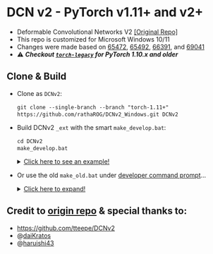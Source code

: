 # DCN v2 - PyTorch v1.11+ and v2+

* Deformable Convolutional Networks V2 [[Original Repo]](https://github.com/CharlesShang/DCNv2)
* This repo is customized for Microsoft Windows 10/11
* Changes were made based on [65472](https://github.com/pytorch/pytorch/pull/65472), [65492](https://github.com/pytorch/pytorch/pull/65492), [66391](https://github.com/pytorch/pytorch/pull/66391), and [69041](https://github.com/pytorch/pytorch/pull/69041)
* ⚠️ ***Checkout [`torch-legacy`](https://github.com/rathaROG/DCNv2_Windows/tree/torch-legacy) for PyTorch 1.10.x and older***

## Clone & Build

* Clone as `DCNv2`: 
    ```
    git clone --single-branch --branch "torch-1.11+" https://github.com/rathaROG/DCNv2_Windows.git DCNv2
    ```

* Build DCNv2 `_ext` with the smart `make_develop.bat`:
    ```
    cd DCNv2
    make_develop.bat
    ```
    <details><summary><ins>Click here to see an example!</ins></summary>

    <img src="https://raw.githubusercontent.com/rathaROG/screenshot/master/DCNv2_Windows/new_finish.png"/>
    <img src="https://raw.githubusercontent.com/rathaROG/screenshot/master/DCNv2_Windows/new_start.png"/>

    </details>

* Or use the old `make_old.bat` under [developer command prompt](https://learn.microsoft.com/en-us/cpp/build/building-on-the-command-line?view=msvc-160#developer_command_prompt_shortcuts)...

    <details><summary><ins>Click here to expand!</ins></summary>

    If you don't want to use [developer command prompt](https://learn.microsoft.com/en-us/cpp/build/building-on-the-command-line?view=msvc-160#developer_command_prompt_shortcuts), simply set `cl.exe` path in your system path variable; for example, MS VS2019 Enterprise:
    ```
    C:\Program Files (x86)\Microsoft Visual Studio\2019\Enterprise\VC\Tools\MSVC\14.xx.xxxxx\bin\Hostx64\x64\
    ```
    Build DCNv2 `_ext`:
    ```
    cd DCNv2
    make_develop.bat
    ```
    </details>

## Credit to [origin repo](https://github.com/CharlesShang/DCNv2) & special thanks to:

- https://github.com/tteepe/DCNv2
- @[daiKratos](https://github.com/daiKratos)
- @[haruishi43](https://github.com/haruishi43)
